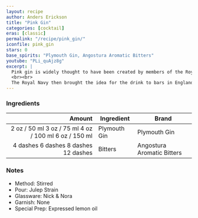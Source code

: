 ```yaml
---
layout: recipe
author: Anders Erickson
title: "Pink Gin"
categories: [cocktail]
eras: [classic]
permalink: "/recipe/pink_gin/"
iconfile: pink_gin
stars: 0
base_spirits: "Plymouth Gin, Angostura Aromatic Bitters"
youtube: "PLi_quAjz8g"
excerpt: |
  Pink gin is widely thought to have been created by members of the Royal Navy. Plymouth gin is a 'sweet' gin, as opposed to London gin which is 'dry', and was added to Angostura Aromatic Bitters to make the consumption of Angostura Aromatic Bitters more enjoyable as they were used as a treatment for sea sickness in 1824 by Dr. Johann Gottlieb Benjamin Siegert.
  <br><br>
  The Royal Navy then brought the idea for the drink to bars in England, where this method of serving was first noted on the mainland. By the 1870s, gin was becoming increasingly popular and many of the finer establishments in England were serving pink gins.
---
```


### Ingredients

|   Amount | Ingredient   | Brand                      |
| -------: | ------------ | -------------------------- |
|     <span class="onex active">2 oz  / 50 ml</span> <span class="onehalfx">3 oz  / 75 ml</span> <span class="twox">4 oz  / 100 ml</span> <span class="threex">6 oz  / 150 ml</span>| Plymouth Gin | Plymouth Gin               |
| <span class="onex active">4 dashes</span> <span class="onehalfx">6 dashes</span> <span class="twox">8 dashes</span> <span class="threex">12 dashes</span>| Bitters      | Angostura Aromatic Bitters |

### Notes

- Method: Stirred
- Pour: Julep Strain
- Glassware: Nick & Nora
- Garnish: None
- Special Prep: Expressed lemon oil

    
<script type="application/ld+json">
{
  "@context": "https://schema.org",
  "@type": "Recipe",
  "author": {
    "@type": "Person",
    "name": "{{ page.author }}"
    },
  "description": "{{ page.excerpt | strip_html | replace: '"', "'" }}",
  "image": "{% for ingredient in site.data[page.iconfile].images.ingredient limit: 1 %}{{ ingredient.url }}{% endfor %}",
  "recipeIngredient": [  "2 oz Plymouth Gin",
  "4 dashes Bitters "],
  "name": "{{ page.title }}",
  "recipeInstructions": [
      {
    '@type': 'HowToStep',
    'text': '- Method: Stirred
'
  },  {
    '@type': 'HowToStep',
    'text': '- Pour: Julep Strain
'
  },  {
    '@type': 'HowToStep',
    'text': '- Glassware: Nick & Nora
'
  },  {
    '@type': 'HowToStep',
    'text': '- Garnish: None
'
  },  {
    '@type': 'HowToStep',
    'text': '- Special Prep: Expressed lemon oil
'
  }
    ],
  "recipeYield": "1 cocktail",
  "recipeCategory": "cocktail",
  "aggregateRating": "{%- if page.stars -%}{%- include stars_metadata.html %} out of 5{% else %}NA{%- endif -%}",
  "recipeCuisine": "global",
  "prepTime": "PT20M",
  "cookTime": "PT15S",
  "keywords": "{{ page.title }}, cocktail, {{ page.eras }}, {%- include category_metadata.html -%}, {%- include spirits_metadata.html -%}",
}
</script>

    